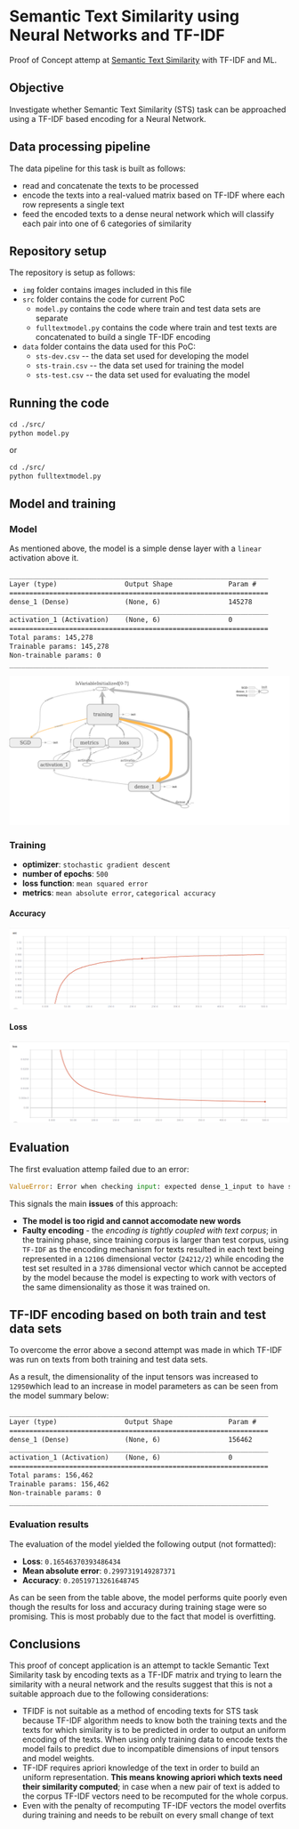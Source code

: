 # Semantic Text Similarity using Neural Networks and TF-IDF #

Proof of Concept attemp at [Semantic Text Similarity](http://ixa2.si.ehu.eus/stswiki/index.php/Main_Page) with TF-IDF and ML.

## Objective ##
Investigate whether Semantic Text Similarity (STS) task can be approached using a TF-IDF based encoding for a Neural Network.

## Data processing pipeline ##
The data pipeline for this task is built as follows:
- read and concatenate the texts to be processed
- encode the texts into a real-valued matrix based on TF-IDF where each row represents a single text
- feed the encoded texts to a dense neural network which will classify each pair into one of 6 categories of similarity

## Repository setup ##
The repository is setup as follows:
- `img` folder contains images included in this file
- `src` folder contains the code for current PoC
  - `model.py` contains the code where train and test data sets are separate
  - `fulltextmodel.py` contains the code where train and test texts are concatenated to build a single TF-IDF encoding
- `data` folder contains the data used for this PoC:
  - `sts-dev.csv` -- the data set used for developing the model
  - `sts-train.csv` -- the data set used for training the model
  - `sts-test.csv` -- the data set used for evaluating the model

## Running the code ##

``` shell
cd ./src/
python model.py
```
or

``` shell
cd ./src/
python fulltextmodel.py
```

## Model and training ##

### Model ###

As mentioned above, the model is a simple dense layer with a `linear` activation above it.

``` text
_________________________________________________________________
Layer (type)                 Output Shape              Param #
=================================================================
dense_1 (Dense)              (None, 6)                 145278
_________________________________________________________________
activation_1 (Activation)    (None, 6)                 0
=================================================================
Total params: 145,278
Trainable params: 145,278
Non-trainable params: 0
_________________________________________________________________

```
![Graph of the model](./img/main-graph.png)

### Training ###
- **optimizer**: `stochastic gradient descent`
- **number of epochs**: `500`
- **loss function**: `mean squared error`
- **metrics**: `mean absolute error`, `categorical accuracy`

#### Accuracy ####
![Model accuracy](./img/model-accuracy.png)

#### Loss ####
![Loss  plot](./img/model-loss.png)

## Evaluation ##
The first evaluation attemp failed due to an error:

``` python
ValueError: Error when checking input: expected dense_1_input to have shape (24212,) but got array with shape (7572,)
```

This signals the main **issues** of this approach:
- **The model is too rigid and cannot accomodate new words**
- **Faulty encoding** - the _encoding is tightly coupled with text corpus_; in the training phase, since training corpus is larger than test corpus, using `TF-IDF` as the encoding mechanism for texts resulted in each text being represented in a `12106` dimensional vector (`24212/2`) while encoding the test set resulted in a `3786` dimensional vector which cannot be accepted by the model because the model is expecting to work with vectors of the same dimensionality as those it was trained on.

## TF-IDF encoding based on both train and test data sets ##
To overcome the error above a second attempt was made in which TF-IDF was run on texts from both training and test data sets.

As a result, the dimensionality of the input tensors was increased to `12950`which lead to an increase in model parameters as can be seen from the model summary below:


``` text
_________________________________________________________________
Layer (type)                 Output Shape              Param #
=================================================================
dense_1 (Dense)              (None, 6)                 156462
_________________________________________________________________
activation_1 (Activation)    (None, 6)                 0
=================================================================
Total params: 156,462
Trainable params: 156,462
Non-trainable params: 0
_________________________________________________________________

```

### Evaluation results ###
The evaluation of the model yielded the following output (not formatted):
- **Loss**: `0.16546370393486434`
- **Mean absolute error**: `0.2997319149287371`
- **Accuracy**: `0.20519713261648745`

As can be seen from the table above, the model performs quite poorly even though the results for loss and accuracy during training stage were so promising. This is most probably due to the fact that model is overfitting.

## Conclusions ##
This proof of concept application is an attempt to tackle Semantic Text Similarity task by encoding texts as a TF-IDF matrix and trying to learn the similarity with a neural network and the results suggest that this is not a suitable approach due to the following considerations:
- TFIDF is not suitable as a method of encoding texts for STS task because TF-IDF algorithm needs to know both the training texts and the texts for which similarity is to be predicted in order to output an uniform encoding of the texts. When using only training data to encode texts the model fails to predict due to incompatible dimensions of input tensors and model weights.
- TF-IDF requires apriori knowledge of the text in order to build an uniform representation. **This means knowing apriori which texts need their similarity computed**; in case when a new pair of text is added to the corpus TF-IDF vectors need to be recomputed for the whole corpus.
- Even with the penalty of recomputing TF-IDF vectors the model overfits during training and needs to be rebuilt on every small change of text
